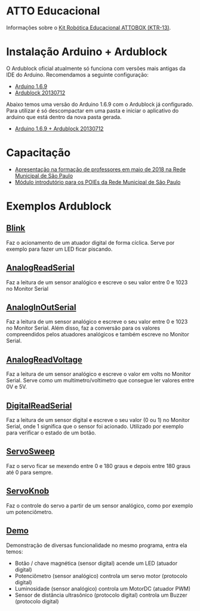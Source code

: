 # ATTO Educacional
Informações sobre o [Kit Robótica Educacional ATTOBOX (KTR-13)](http://attoeducacional.com.br/produtos/#KTR13).

# Instalação Arduino + Ardublock
O Ardublock oficial atualmente só funciona com versões mais antigas da IDE do Arduino. Recomendamos a seguinte configuração:
* [Arduino 1.6.9](https://downloads.arduino.cc/arduino-1.6.9-windows.exe)
* [Ardublock 20130712](https://ufpr.dl.sourceforge.net/project/ardublock/ardublock-all-20130712.jar)

Abaixo temos uma versão do Arduino 1.6.9 com o Ardublock já configurado. Para utilizar é só descompactar em uma pasta e iniciar o aplicativo do arduino que está dentro da nova pasta gerada.
* [Arduino 1.6.9 + Ardublock 20130712](https://github.com/jaafreitas/atto/releases/download/v1.0/arduino-1.6.9-windows.ardublock.zip)

# Capacitação
* [Apresentação na formação de professores em maio de 2018 na Rede Municipal de São Paulo](http://bit.do/eg6Bs)
* [Módulo introdutório para os POIEs da Rede Municipal de São Paulo](http://bit.do/emLtU)

# Exemplos Ardublock
## [Blink](ExemplosArdublock/01.%20Blink.abp)
Faz o acionamento de um atuador digital de forma cíclica. Serve por exemplo para fazer um LED ficar piscando.

## [AnalogReadSerial](ExemplosArdublock/01.%20AnalogReadSerial.abp)
Faz a leitura de um sensor analógico e escreve o seu valor entre 0 e 1023 no Monitor Serial

## [AnalogInOutSerial](ExemplosArdublock/03.%20AnalogInOutSerial.abp)
Faz a leitura de um sensor analógico e escreve o seu valor entre 0 e 1023 no Monitor Serial. Além disso, faz a conversão para os valores compreendidos pelos atuadores analógicos e também escreve no Monitor Serial.

## [AnalogReadVoltage](ExemplosArdublock/01.%20AnalogReadVoltage.abp)
Faz a leitura de um sensor analógico e escreve o valor em volts no Monitor Serial. Serve como um multímetro/voltímetro que consegue ler valores entre 0V e 5V.

## [DigitalReadSerial](ExemplosArdublock/01.%20DigitalReadSerial.abp)
Faz a leitura de um sensor digital e escreve o seu valor (0 ou 1) no Monitor Serial, onde 1 significa que o sensor foi acionado. Utilizado por exemplo para verificar o estado de um botão.

## [ServoSweep](ExemplosArdublock/ServoSweep.abp)
Faz o servo ficar se mexendo entre 0 e 180 graus e depois entre 180 graus até 0 para sempre.

## [ServoKnob](ExemplosArdublock/ServoKnob.abp)
Faz o controle do servo a partir de um sensor analógico, como por exemplo um potenciômetro.

## [Demo](ExemplosArdublock/Demo.abp)
Demonstração de diversas funcionalidade no mesmo programa, entra ela temos:
* Botão / chave magnética (sensor digital) acende um LED (atuador digital)
* Potenciômetro (sensor analógico) controla um servo motor (protocolo digital)
* Luminosidade (sensor analógico) controla um MotorDC (atuador PWM)
* Sensor de distância ultrasônico (protocolo digital) controla um Buzzer (protocolo digital)

